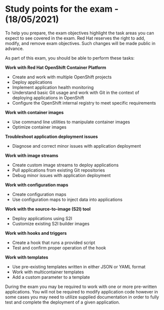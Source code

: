 # Study points for the exam - (18/05/2021)

To help you prepare, the exam objectives highlight the task areas you can expect to see covered in the exam. Red Hat reserves the right to add, modify, and remove exam objectives. Such changes will be made public in advance.

As part of this exam, you should be able to perform these tasks:

**Work with Red Hat OpenShift Container Platform**
- Create and work with multiple OpenShift projects
- Deploy applications
- Implement application health monitoring
- Understand basic Git usage and work with Git in the context of deploying applications in OpenShift
- Configure the OpenShift internal registry to meet specific requirements

**Work with container images**
- Use command line utilities to manipulate container images
- Optimize container images

**Troubleshoot application deployment issues**
- Diagnose and correct minor issues with application deployment

**Work with image streams**
- Create custom image streams to deploy applications
- Pull applications from existing Git repositories
- Debug minor issues with application deployment

**Work with configuration maps**
- Create configuration maps
- Use configuration maps to inject data into applications

**Work with the source-to-image (S2I) tool**
- Deploy applications using S2I
- Customize existing S2I builder images

**Work with hooks and triggers**
- Create a hook that runs a provided script
- Test and confirm proper operation of the hook

**Work with templates**
- Use pre-existing templates written in either JSON or YAML format
- Work with multicontainer templates
- Add a custom parameter to a template

During the exam you may be required to work with one or more pre-written applications. You will not be required to modify application code however in some cases you may need to utilize supplied documentation in order to fully test and complete the deployment of a given application.
